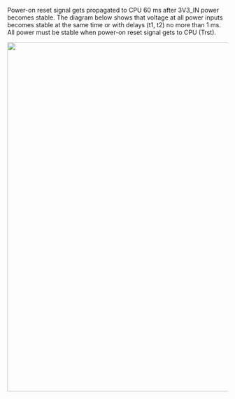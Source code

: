 Power-on reset signal gets propagated
to CPU 60 ms after 3V3_IN power becomes stable. The diagram below shows that voltage at all
power inputs becomes stable at the same time or with delays (t1, t2) no more
than 1 ms. All power must be stable when power-on reset signal gets to CPU (Trst).

<div style="text-align: ceter;"><img   src="../../img/hardware-integration/power_on_sequence.png" style="width: 800px; "></div><br>
